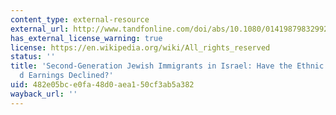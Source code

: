 ```yaml
---
content_type: external-resource
external_url: http://www.tandfonline.com/doi/abs/10.1080/014198798329928#preview
has_external_license_warning: true
license: https://en.wikipedia.org/wiki/All_rights_reserved
status: ''
title: 'Second-Generation Jewish Immigrants in Israel: Have the Ethnic Gaps in Schooling
  d Earnings Declined?'
uid: 482e05bc-e0fa-48d0-aea1-50cf3ab5a382
wayback_url: ''
---
```

